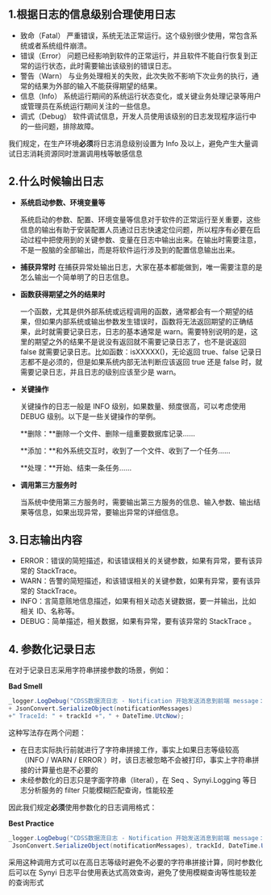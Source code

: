 
## **1.根据日志的信息级别合理使用日志**

- 致命（Fatal）
  严重错误，系统无法正常运行。这个级别很少使用，常包含系统或者系统组件崩溃。
- 错误（Error）
  问题已经影响到软件的正常运行，并且软件不能自行恢复到正常的运行状态，此时需要输出该级别的错误日志。
- 警告（Warn）
  与业务处理相关的失败，此次失败不影响下次业务的执行，通常的结果为外部的输入不能获得期望的结果。
- 信息（Info）
  系统运行期间的系统运行状态变化，或关键业务处理记录等用户或管理员在系统运行期间关注的一些信息。
- 调式（Debug）
  软件调试信息，开发人员使用该级别的日志发现程序运行中的一些问题，排除故障。

我们规定，在生产环境**必须**将日志消息级别设置为 Info 及以上，避免产生大量调试日志消耗资源同时泄漏调用栈等敏感信息

## **2.什么时候输出日志**

- **系统启动参数、环境变量等**

  系统启动的参数、配置、环境变量等信息对于软件的正常运行至关重要，这些信息的输出有助于安装配置人员通过日志快速定位问题，所以程序有必要在启动过程中把使用到的关键参数、变量在日志中输出出来。在输出时需要注意，不是一股脑的全部输出，而是将软件运行涉及到的配置信息输出出来。

- **捕获异常时**
  在捕获异常处输出日志，大家在基本都能做到，唯一需要注意的是怎么输出一个简单明了的日志信息。
- **函数获得期望之外的结果时**

  一个函数，尤其是供外部系统或远程调用的函数，通常都会有一个期望的结果，但如果内部系统或输出参数发生错误时，函数将无法返回期望的正确结果，此时就需要记录日志，日志的基本通常是 warn。需要特别说明的是，这里的期望之外的结果不是说没有返回就不需要记录日志了，也不是说返回 false 就需要记录日志。比如函数：isXXXXX()，无论返回 true、false 记录日志都不是必须的，但是如果系统内部无法判断应该返回 true 还是 false 时，就需要记录日志，并且日志的级别应该至少是 warn。

- **关键操作**

  关键操作的日志一般是 INFO 级别，如果数量、频度很高，可以考虑使用 DEBUG 级别。以下是一些关键操作的举例。

  **删除：**删除一个文件、删除一组重要数据库记录……

  **添加：**和外系统交互时，收到了一个文件、收到了一个任务……

  **处理：**开始、结束一条任务……

- **调用第三方服务时**

  当系统中使用第三方服务时，需要输出第三方服务的信息、输入参数、输出结果等信息，如果出现异常，要输出异常的详细信息。

## **3.日志输出内容**

- ERROR：错误的简短描述，和该错误相关的关键参数，如果有异常，要有该异常的 StackTrace。
- WARN：告警的简短描述，和该错误相关的关键参数，如果有异常，要有该异常的 StackTrace。
- INFO：言简意赅地信息描述，如果有相关动态关键数据，要一并输出，比如相关 ID、名称等。
- DEBUG：简单描述，相关数据，如果有异常，要有该异常的 StackTrace 。

## 4\. 参数化记录日志

在对于记录日志采用字符串拼接参数的场景，例如：

**Bad Smell**

```C#
_logger.LogDebug("CDSS数据流日志 - Notification 开始发送消息到前端 message："
+ JsonConvert.SerializeObject(notificationMessages)
+" TraceId: " + trackId +"，" + DateTime.UtcNow);
```

这种写法存在两个问题：

- 在日志实际执行前就进行了字符串拼接工作，事实上如果日志等级较高（INFO / WARN / ERROR ）时，该日志被忽略不会被打印，事实上字符串拼接的计算量也是不必要的
- 未经参数化的日志只是字面字符串（literal），在 Seq 、Synyi.Logging 等日志分析服务的 filter 只能模糊匹配查询，性能较差

因此我们规定**必须**使用参数化的日志调用格式：

**Best Practice**

```C#
_logger.LogDebug("CDSS数据流日志 - Notification 开始发送消息到前端 message：{notificationMessages} TraceId: {TraceId}，{LogDate}",
 JsonConvert.SerializeObject(notificationMessages), trackId, DateTime.UtcNow);
```

采用这种调用方式可以在高日志等级时避免不必要的字符串拼接计算，同时参数化后可以在 Synyi 日志平台使用表达式高效查询，避免了使用模糊查询等性能较差的查询形式
